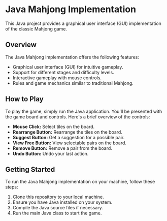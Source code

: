 # Java Mahjong Implementation

This Java project provides a graphical user interface (GUI) implementation of the classic Mahjong game.

## Overview

The Java Mahjong implementation offers the following features:

- Graphical user interface (GUI) for intuitive gameplay.
- Support for different stages and difficulty levels.
- Interactive gameplay with mouse controls.
- Rules and game mechanics similar to traditional Mahjong.

## How to Play

To play the game, simply run the Java application. You'll be presented with the game board and controls. Here's a brief overview of the controls:

- **Mouse Click:** Select tiles on the board.
- **Rearrange Button:** Rearrange the tiles on the board.
- **Suggest Button:** Get a suggestion for a possible pair.
- **View Free Button:** View selectable pairs on the board.
- **Remove Button:** Remove a pair from the board.
- **Undo Button:** Undo your last action.

## Getting Started

To run the Java Mahjong implementation on your machine, follow these steps:

1. Clone this repository to your local machine.
2. Ensure you have Java installed on your system.
3. Compile the Java source files if necessary.
4. Run the main Java class to start the game.


